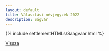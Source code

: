 ```yaml
---
layout: default
title: Választási névjegyzék 2022
description: Ságvár
---
```


{% include settlementHTMLs/Saagvaar.html %}

[Vissza](./)